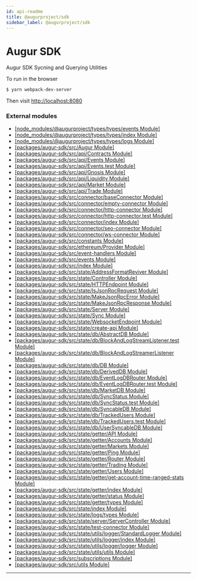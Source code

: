 ```yaml
---
id: api-readme
title: @augurproject/sdk
sidebar_label: @augurproject/sdk
---
```


Augur SDK
=========

Augur SDK Sycning and Querying Utilities

To run in the browser

```sh
$ yarn webpack-dev-server
```

Then visit [http://localhost:8080](http://localhost:8080)

### External modules

* [[node_modules/@augurproject/types/types/events Module]](api-modules-node-modules--augurproject-types-types-events-module.md)
* [[node_modules/@augurproject/types/types/index Module]](api-modules-node-modules--augurproject-types-types-index-module.md)
* [[node_modules/@augurproject/types/types/logs Module]](api-modules-node-modules--augurproject-types-types-logs-module.md)
* [[packages/augur-sdk/src/Augur Module]](api-modules-packages-augur-sdk-src-augur-module.md)
* [[packages/augur-sdk/src/api/Contracts Module]](api-modules-packages-augur-sdk-src-api-contracts-module.md)
* [[packages/augur-sdk/src/api/Events Module]](api-modules-packages-augur-sdk-src-api-events-module.md)
* [[packages/augur-sdk/src/api/Events.test Module]](api-modules-packages-augur-sdk-src-api-events-test-module.md)
* [[packages/augur-sdk/src/api/Gnosis Module]](api-modules-packages-augur-sdk-src-api-gnosis-module.md)
* [[packages/augur-sdk/src/api/Liquidity Module]](api-modules-packages-augur-sdk-src-api-liquidity-module.md)
* [[packages/augur-sdk/src/api/Market Module]](api-modules-packages-augur-sdk-src-api-market-module.md)
* [[packages/augur-sdk/src/api/Trade Module]](api-modules-packages-augur-sdk-src-api-trade-module.md)
* [[packages/augur-sdk/src/connector/baseConnector Module]](api-modules-packages-augur-sdk-src-connector-baseconnector-module.md)
* [[packages/augur-sdk/src/connector/empty-connector Module]](api-modules-packages-augur-sdk-src-connector-empty-connector-module.md)
* [[packages/augur-sdk/src/connector/http-connector Module]](api-modules-packages-augur-sdk-src-connector-http-connector-module.md)
* [[packages/augur-sdk/src/connector/http-connector.test Module]](api-modules-packages-augur-sdk-src-connector-http-connector-test-module.md)
* [[packages/augur-sdk/src/connector/index Module]](api-modules-packages-augur-sdk-src-connector-index-module.md)
* [[packages/augur-sdk/src/connector/seo-connector Module]](api-modules-packages-augur-sdk-src-connector-seo-connector-module.md)
* [[packages/augur-sdk/src/connector/ws-connector Module]](api-modules-packages-augur-sdk-src-connector-ws-connector-module.md)
* [[packages/augur-sdk/src/constants Module]](api-modules-packages-augur-sdk-src-constants-module.md)
* [[packages/augur-sdk/src/ethereum/Provider Module]](api-modules-packages-augur-sdk-src-ethereum-provider-module.md)
* [[packages/augur-sdk/src/event-handlers Module]](api-modules-packages-augur-sdk-src-event-handlers-module.md)
* [[packages/augur-sdk/src/events Module]](api-modules-packages-augur-sdk-src-events-module.md)
* [[packages/augur-sdk/src/index Module]](api-modules-packages-augur-sdk-src-index-module.md)
* [[packages/augur-sdk/src/state/AddressFormatReviver Module]](api-modules-packages-augur-sdk-src-state-addressformatreviver-module.md)
* [[packages/augur-sdk/src/state/Controller Module]](api-modules-packages-augur-sdk-src-state-controller-module.md)
* [[packages/augur-sdk/src/state/HTTPEndpoint Module]](api-modules-packages-augur-sdk-src-state-httpendpoint-module.md)
* [[packages/augur-sdk/src/state/IsJsonRpcRequest Module]](api-modules-packages-augur-sdk-src-state-isjsonrpcrequest-module.md)
* [[packages/augur-sdk/src/state/MakeJsonRpcError Module]](api-modules-packages-augur-sdk-src-state-makejsonrpcerror-module.md)
* [[packages/augur-sdk/src/state/MakeJsonRpcResponse Module]](api-modules-packages-augur-sdk-src-state-makejsonrpcresponse-module.md)
* [[packages/augur-sdk/src/state/Server Module]](api-modules-packages-augur-sdk-src-state-server-module.md)
* [[packages/augur-sdk/src/state/Sync Module]](api-modules-packages-augur-sdk-src-state-sync-module.md)
* [[packages/augur-sdk/src/state/WebsocketEndpoint Module]](api-modules-packages-augur-sdk-src-state-websocketendpoint-module.md)
* [[packages/augur-sdk/src/state/create-api Module]](api-modules-packages-augur-sdk-src-state-create-api-module.md)
* [[packages/augur-sdk/src/state/db/AbstractDB Module]](api-modules-packages-augur-sdk-src-state-db-abstractdb-module.md)
* [[packages/augur-sdk/src/state/db/BlockAndLogStreamListener.test Module]](api-modules-packages-augur-sdk-src-state-db-blockandlogstreamlistener-test-module.md)
* [[packages/augur-sdk/src/state/db/BlockAndLogStreamerListener Module]](api-modules-packages-augur-sdk-src-state-db-blockandlogstreamerlistener-module.md)
* [[packages/augur-sdk/src/state/db/DB Module]](api-modules-packages-augur-sdk-src-state-db-db-module.md)
* [[packages/augur-sdk/src/state/db/DerivedDB Module]](api-modules-packages-augur-sdk-src-state-db-deriveddb-module.md)
* [[packages/augur-sdk/src/state/db/EventLogDBRouter Module]](api-modules-packages-augur-sdk-src-state-db-eventlogdbrouter-module.md)
* [[packages/augur-sdk/src/state/db/EventLogDBRouter.test Module]](api-modules-packages-augur-sdk-src-state-db-eventlogdbrouter-test-module.md)
* [[packages/augur-sdk/src/state/db/MarketDB Module]](api-modules-packages-augur-sdk-src-state-db-marketdb-module.md)
* [[packages/augur-sdk/src/state/db/SyncStatus Module]](api-modules-packages-augur-sdk-src-state-db-syncstatus-module.md)
* [[packages/augur-sdk/src/state/db/SyncStatus.test Module]](api-modules-packages-augur-sdk-src-state-db-syncstatus-test-module.md)
* [[packages/augur-sdk/src/state/db/SyncableDB Module]](api-modules-packages-augur-sdk-src-state-db-syncabledb-module.md)
* [[packages/augur-sdk/src/state/db/TrackedUsers Module]](api-modules-packages-augur-sdk-src-state-db-trackedusers-module.md)
* [[packages/augur-sdk/src/state/db/TrackedUsers.test Module]](api-modules-packages-augur-sdk-src-state-db-trackedusers-test-module.md)
* [[packages/augur-sdk/src/state/db/UserSyncableDB Module]](api-modules-packages-augur-sdk-src-state-db-usersyncabledb-module.md)
* [[packages/augur-sdk/src/state/getter/API Module]](api-modules-packages-augur-sdk-src-state-getter-api-module.md)
* [[packages/augur-sdk/src/state/getter/Accounts Module]](api-modules-packages-augur-sdk-src-state-getter-accounts-module.md)
* [[packages/augur-sdk/src/state/getter/Markets Module]](api-modules-packages-augur-sdk-src-state-getter-markets-module.md)
* [[packages/augur-sdk/src/state/getter/Ping Module]](api-modules-packages-augur-sdk-src-state-getter-ping-module.md)
* [[packages/augur-sdk/src/state/getter/Router Module]](api-modules-packages-augur-sdk-src-state-getter-router-module.md)
* [[packages/augur-sdk/src/state/getter/Trading Module]](api-modules-packages-augur-sdk-src-state-getter-trading-module.md)
* [[packages/augur-sdk/src/state/getter/Users Module]](api-modules-packages-augur-sdk-src-state-getter-users-module.md)
* [[packages/augur-sdk/src/state/getter/get-account-time-ranged-stats Module]](api-modules-packages-augur-sdk-src-state-getter-get-account-time-ranged-stats-module.md)
* [[packages/augur-sdk/src/state/getter/index Module]](api-modules-packages-augur-sdk-src-state-getter-index-module.md)
* [[packages/augur-sdk/src/state/getter/status Module]](api-modules-packages-augur-sdk-src-state-getter-status-module.md)
* [[packages/augur-sdk/src/state/getter/types Module]](api-modules-packages-augur-sdk-src-state-getter-types-module.md)
* [[packages/augur-sdk/src/state/index Module]](api-modules-packages-augur-sdk-src-state-index-module.md)
* [[packages/augur-sdk/src/state/logs/types Module]](api-modules-packages-augur-sdk-src-state-logs-types-module.md)
* [[packages/augur-sdk/src/state/server/ServerController Module]](api-modules-packages-augur-sdk-src-state-server-servercontroller-module.md)
* [[packages/augur-sdk/src/state/test-connector Module]](api-modules-packages-augur-sdk-src-state-test-connector-module.md)
* [[packages/augur-sdk/src/state/utils/logger/StandardLogger Module]](api-modules-packages-augur-sdk-src-state-utils-logger-standardlogger-module.md)
* [[packages/augur-sdk/src/state/utils/logger/index Module]](api-modules-packages-augur-sdk-src-state-utils-logger-index-module.md)
* [[packages/augur-sdk/src/state/utils/logger/logger Module]](api-modules-packages-augur-sdk-src-state-utils-logger-logger-module.md)
* [[packages/augur-sdk/src/state/utils/utils Module]](api-modules-packages-augur-sdk-src-state-utils-utils-module.md)
* [[packages/augur-sdk/src/subscriptions Module]](api-modules-packages-augur-sdk-src-subscriptions-module.md)
* [[packages/augur-sdk/src/utils Module]](api-modules-packages-augur-sdk-src-utils-module.md)

---

